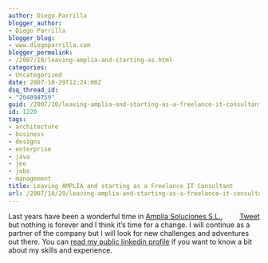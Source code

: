 ```yaml
---
author: Diego Parrilla
blogger_author:
- Diego Parrilla
blogger_blog:
- www.diegoparrilla.com
blogger_permalink:
- /2007/10/leaving-amplia-and-starting-as.html
categories:
- Uncategorized
date: 2007-10-29T12:24:00Z
dsq_thread_id:
- "204894759"
guid: /2007/10/leaving-amplia-and-starting-as-a-freelance-it-consultant/
id: 1220
tags:
- architecture
- business
- designs
- enterprise
- java
- jee
- jobs
- management
title: Leaving AMPLIA and starting as a Freelance IT Consultant
url: /2007/10/29/leaving-amplia-and-starting-as-a-freelance-it-consultant/
---
```


<div style="float: right; margin-left: 10px;">
  <a href="https://twitter.com/share" class="twitter-share-button" data-via="nubeblog" data-hashtags="architecture,business,designs,enterprise,java,jee,jobs,management" data-count="vertical" data-url="/2007/10/29/leaving-amplia-and-starting-as-a-freelance-it-consultant/">Tweet</a>
</div>

Last years have been a wonderful time in [Amplía Soluciones S.L.](http://www.amplia.es), but nothing is forever and I think it&#8217;s time for a change. I will continue as a partner of the company but I will look for new challenges and adventures out there. You can [read my public linkedin profile](http://www.linkedin.com/in/diegoparrilla) if you want to know a bit about my skills and experience.
